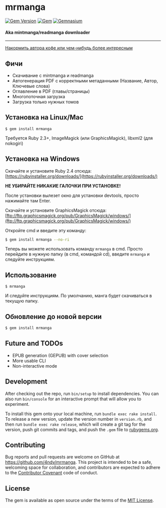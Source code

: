# mrmanga

[![Gem Version](https://badge.fury.io/rb/mrmanga.svg)](https://badge.fury.io/rb/mrmanga)
[![Gem](https://img.shields.io/gem/dt/mrmanga.svg)]()
[![Gemnasium](https://img.shields.io/gemnasium/4ndv/mrmanga.svg)]()

#### Aka mintmanga/readmanga downloader

---------

[Накормить автора кофе или чем-нибудь более интересным](https://andv.xyz/buymeacoffee)

## Фичи

* Скачивание с mintmanga и readmanga
* Автогенерация PDF с корректными метаданными (Название, Автор, Ключевые слова)
* Оглавление в PDF (главы/страницы)
* Многопоточная загрузка
* Загрузка только нужных томов

## Установка на Linux/Mac

    $ gem install mrmanga

Требуется Ruby 2.3+, ImageMagick (или GraphicsMagick), libxml2 (для nokogiri)

## Установка на Windows

Скачайте и установите Ruby 2.4 отсюда: [https://rubyinstaller.org/downloads/](https://rubyinstaller.org/downloads/)

**НЕ УБИРАЙТЕ НИКАКИЕ ГАЛОЧКИ ПРИ УСТАНОВКЕ!**

После установки вылезет окно для установки devtools, просто нажимайте там Enter.

Скачайте и установите GraphicsMagick отсюда: [ftp://ftp.graphicsmagick.org/pub/GraphicsMagick/windows/](ftp://ftp.graphicsmagick.org/pub/GraphicsMagick/windows/)

Откройте cmd и введите эту команду:

```bash
$ gem install mrmanga --no-ri
```

Теперь вы можете использовать команду `mrmanga` в cmd. Просто перейдите в нужную папку (в cmd, командой cd), введите `mrmanga` и следуйте инструкциям.

## Использование

    $ mrmanga

И следуйте инструкциям. По умолчанию, манга будет скачиваться в текущую папку.

## Обновление до новой версии

```bash
$ gem install mrmanga
```

## Future and TODOs

* EPUB generation (GEPUB) with cover selection
* More usable CLI
* Non-interactive mode

## Development

After checking out the repo, run `bin/setup` to install dependencies. You can also run `bin/console` for an interactive prompt that will allow you to experiment.

To install this gem onto your local machine, run `bundle exec rake install`. To release a new version, update the version number in `version.rb`, and then run `bundle exec rake release`, which will create a git tag for the version, push git commits and tags, and push the `.gem` file to [rubygems.org](https://rubygems.org).

## Contributing

Bug reports and pull requests are welcome on GitHub at https://github.com/4ndv/mrmanga. This project is intended to be a safe, welcoming space for collaboration, and contributors are expected to adhere to the [Contributor Covenant](http://contributor-covenant.org) code of conduct.


## License

The gem is available as open source under the terms of the [MIT License](http://opensource.org/licenses/MIT).
